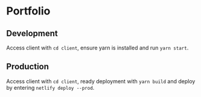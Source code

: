 # Portfolio

## Development
Access client with `cd client`, ensure yarn is installed and run `yarn start`.

## Production
Access client with `cd client`, ready deployment with `yarn build` and deploy by entering `netlify deploy --prod`.